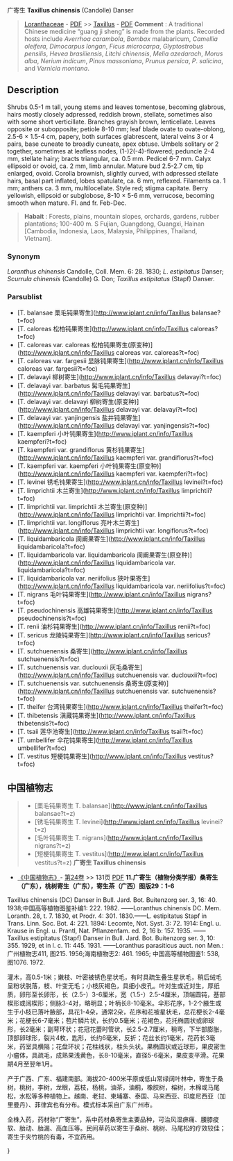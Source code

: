 广寄生 **Taxillus chinensis** (Candolle) Danser

> [Loranthaceae](http://www.iplant.cn/info/Loranthaceae?t=foc) - [PDF](http://www.iplant.cn/foc/pdf/Loranthaceae.pdf) >> [Taxillus](http://www.iplant.cn/info/Taxillus?t=foc) - [PDF](http://www.iplant.cn/foc/pdf/Taxillus.pdf)
> **Comment** : 
> A traditional Chinese medicine “guang ji sheng” is made from the plants. Recorded hosts include *Averrhoa* *carambola*, *Bombax* malabaricum, *Camellia* *oleifera*, *Dimocarpus* *longan*, *Ficus* *microcarpa*, *Glyptostrobus* *pensilis*, *Hevea* *brasiliensis*, *Litchi* *chinensis*, *Melia* *azedarach*, *Morus* *alba*, *Nerium* *indicum*, *Pinus* *massoniana*, *Prunus* *persica*, *P*. *salicina*, and *Vernicia* *montana*.

## Description

Shrubs 0.5-1 m tall, young stems and leaves tomentose, becoming glabrous, hairs mostly closely adpressed, reddish brown, stellate, sometimes also with some short verticillate. Branches grayish brown, lenticellate. Leaves opposite or subopposite; petiole 8-10 mm; leaf blade ovate to ovate-oblong, 2.5-6 × 1.5-4 cm, papery, both surfaces glabrescent, lateral veins 3 or 4 pairs, base cuneate to broadly cuneate, apex obtuse. Umbels solitary or 2 together, sometimes at leafless nodes, (1-)2(-4)-flowered; peduncle 2-4 mm, stellate hairy; bracts triangular, ca. 0.5 mm. Pedicel 6-7 mm. Calyx ellipsoid or ovoid, ca. 2 mm, limb annular. Mature bud 2.5-2.7 cm, tip enlarged, ovoid. Corolla brownish, slightly curved, with adpressed stellate hairs, basal part inflated, lobes spatulate, ca. 6 mm, reflexed. Filaments ca. 1 mm; anthers ca. 3 mm, multilocellate. Style red; stigma capitate. Berry yellowish, ellipsoid or subglobose, 8-10 × 5-6 mm, verrucose, becoming smooth when mature. Fl. and fr. Feb-Dec.
> **Habait** : 
> Forests, plains, mountain slopes, orchards, gardens, rubber plantations; 100-400 m. S Fujian, Guangdong, Guangxi, Hainan [Cambodia, Indonesia, Laos, Malaysia, Philippines, Thailand, Vietnam].

### Synonym
*Loranthus* *chinensis* Candolle, Coll. Mem. 6: 28. 1830; *L*. *estipitatus* Danser; *Scurrula* *chinensis* (Candolle) G. Don; *Taxillus* *estipitatus* (Stapf) Danser.

### Parsublist

* [T.  balansae  栗毛钝果寄生](http://www.iplant.cn/info/Taxillus balansae?t=foc)
* [T.  caloreas  松柏钝果寄生](http://www.iplant.cn/info/Taxillus caloreas?t=foc)
* [T.  caloreas var. caloreas  松柏钝果寄生(原变种)](http://www.iplant.cn/info/Taxillus caloreas var. caloreas?t=foc)
* [T.  caloreas var. fargesii  显脉钝果寄生](http://www.iplant.cn/info/Taxillus caloreas var. fargesii?t=foc)
* [T.  delavayi  柳树寄生](http://www.iplant.cn/info/Taxillus delavayi?t=foc)
* [T.  delavayi var. barbatus  髯毛钝果寄生](http://www.iplant.cn/info/Taxillus delavayi var. barbatus?t=foc)
* [T.  delavayi var. delavayi  柳树寄生(原变种)](http://www.iplant.cn/info/Taxillus delavayi var. delavayi?t=foc)
* [T.  delavayi var. yanjingensis  盐井钝果寄生](http://www.iplant.cn/info/Taxillus delavayi var. yanjingensis?t=foc)
* [T.  kaempferi  小叶钝果寄生](http://www.iplant.cn/info/Taxillus kaempferi?t=foc)
* [T.  kaempferi var. grandiflorus  黄杉钝果寄生](http://www.iplant.cn/info/Taxillus kaempferi var. grandiflorus?t=foc)
* [T.  kaempferi var. kaempferi  小叶钝果寄生(原变种)](http://www.iplant.cn/info/Taxillus kaempferi var. kaempferi?t=foc)
* [T.  levinei  锈毛钝果寄生](http://www.iplant.cn/info/Taxillus levinei?t=foc)
* [T.  limprichtii  木兰寄生](http://www.iplant.cn/info/Taxillus limprichtii?t=foc)
* [T.  limprichtii var. limprichtii  木兰寄生(原变种)](http://www.iplant.cn/info/Taxillus limprichtii var. limprichtii?t=foc)
* [T.  limprichtii var. longiflorus  亮叶木兰寄生](http://www.iplant.cn/info/Taxillus limprichtii var. longiflorus?t=foc)
* [T.  liquidambaricola  阆阚果寄生](http://www.iplant.cn/info/Taxillus liquidambaricola?t=foc)
* [T.  liquidambaricola var. liquidambaricola  阆阚果寄生(原变种)](http://www.iplant.cn/info/Taxillus liquidambaricola var. liquidambaricola?t=foc)
* [T.  liquidambaricola var. neriifolius  狭叶果寄生](http://www.iplant.cn/info/Taxillus liquidambaricola var. neriifolius?t=foc)
* [T.  nigrans  毛叶钝果寄生](http://www.iplant.cn/info/Taxillus nigrans?t=foc)
* [T.  pseudochinensis  高雄钝果寄生](http://www.iplant.cn/info/Taxillus pseudochinensis?t=foc)
* [T.  renii  油杉钝果寄生](http://www.iplant.cn/info/Taxillus renii?t=foc)
* [T.  sericus  龙陵钝果寄生](http://www.iplant.cn/info/Taxillus sericus?t=foc)
* [T.  sutchuenensis  桑寄生](http://www.iplant.cn/info/Taxillus sutchuenensis?t=foc)
* [T.  sutchuenensis var. duclouxii  灰毛桑寄生](http://www.iplant.cn/info/Taxillus sutchuenensis var. duclouxii?t=foc)
* [T.  sutchuenensis var. sutchuenensis  桑寄生(原变种)](http://www.iplant.cn/info/Taxillus sutchuenensis var. sutchuenensis?t=foc)
* [T.  theifer  台湾钝果寄生](http://www.iplant.cn/info/Taxillus theifer?t=foc)
* [T.  thibetensis  滇藏钝果寄生](http://www.iplant.cn/info/Taxillus thibetensis?t=foc)
* [T.  tsaii  莲华池寄生](http://www.iplant.cn/info/Taxillus tsaii?t=foc)
* [T.  umbellifer  伞花钝果寄生](http://www.iplant.cn/info/Taxillus umbellifer?t=foc)
* [T.  vestitus  短梗钝果寄生](http://www.iplant.cn/info/Taxillus vestitus?t=foc)
## 中国植物志

> * [栗毛钝果寄生  T.  balansae](http://www.iplant.cn/info/Taxillus balansae?t=z)
> * [锈毛钝果寄生  T.  levinei](http://www.iplant.cn/info/Taxillus levinei?t=z)
> * [毛叶钝果寄生  T.  nigrans](http://www.iplant.cn/info/Taxillus nigrans?t=z)
> * [短梗钝果寄生  T.  vestitus](http://www.iplant.cn/info/Taxillus vestitus?t=z)
**广寄生 Taxillus chinensis**

* [《中国植物志》](http://www.iplant.cn/frps)- [第24卷](http://www.iplant.cn/frps/vol/24) >> 131页 [PDF](http://www.iplant.cn/frps/pdf/24/131a.pdf)
**11.广寄生（植物分类学报）桑寄生（广东），桃树寄生（广东），寄生茶（广西）图版29：1-6**

Taxillus chinensis (DC) Danser in Bull. Jard. Bot. Buitenzorg ser. 3, 16: 40. 1938;中国高等植物图鉴补编1: 222. 1982. ——Loranthus chinensis DC. Mem. Loranth. 28, t. 7. 1830, et Prodr. 4: 301. 1830.——L. estipitatus Stapf in Trans. Linn. Soc. Bot. 4: 221. 1894: Lecomte, Not. Syst. 3: 72. 1914: Engl. u. Krause in Engl. u. Prantl, Nat. Pflanzenfam. ed. 2, 16 b: 157. 1935. ——Taxillus estipitatus (Stapf) Danser in Bull. Jard. Bot. Buitenzorg ser. 3, 10: 355. 1929, et in l. c. 11: 445. 1931. ——Loranthus parasiticus auct. non Men.:广州植物志411, 图215. 1956;海南植物志2: 461. 1965; 中国高等植物图鉴1: 538, 图1076. 1972.

灌木，高0.5-1米；嫩枝、叶密被锈色星状毛，有时具疏生叠生星状毛，稍后绒毛呈粉状脱落，枝、叶变无毛；小枝灰褐色，具细小皮孔。叶对生或近对生，厚纸质，卵形至长卵形，长（2.5-）3-6厘米，宽（1.5-）2.5-4厘米，顶端圆钝，基部楔形或阔楔形；侧脉3-4对，略明显；叶柄长8-10毫米。伞形花序，1-2个腋生或生于小枝已落叶腋部，具花1-4朵，通常2朵，花序和花被星状毛，总花梗长2-4毫米；花梗长6-7毫米；苞片鳞片状，长约0.5毫米；花褐色，花托椭圆状或卵球形，长2毫米；副萼环状；花冠花蕾时管状，长2.5-2.7厘米，稍弯，下半部膨胀，顶部卵球形，裂片4枚，匙形，长约6毫米，反折；花丝长约1毫米，花药长3毫米，药室具横隔；花盘环状；花柱线状，柱头头状。果椭圆状或近球形，果皮密生小瘤体，具疏毛，成熟果浅黄色，长8-10毫米，直径5-6毫米，果皮变平滑。花果期4月至翌年1月。

产于广西、广东、福建南部。海拔20-400米平原或低山常绿阔叶林中，寄生于桑树，桃树，李树，龙眼，荔枝，杨桃，油茶，油桐，橡胶树，榕树，木棉或马尾松，水松等多种植物上。越南、老挝、柬埔寨、泰国、马来西亚、印度尼西亚（加里曼丹）、菲律宾也有分布。模式标本采自广东广州市。

全株入药，药材称“广寄生”，系中药材桑寄生主要品种，可治风湿痹痛、腰膝痠软、胎动、胎漏、高血压等。民间草药以寄生于桑树、桃树、马尾松的疗效较佳；寄生于夹竹桃的有毒，不宜药用。

}